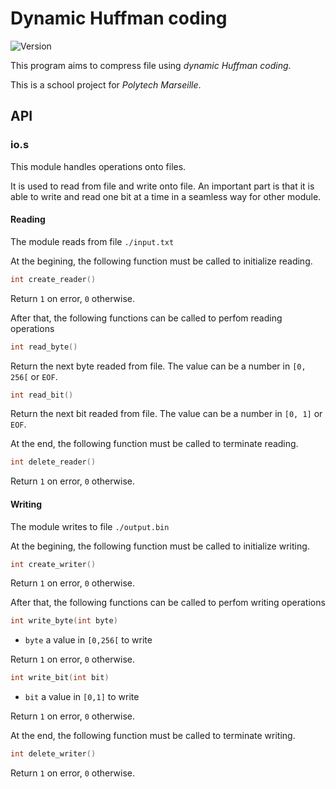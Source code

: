 # Dynamic Huffman coding

![Version](https://img.shields.io/badge/version-1.0.0-brightgreen.svg)

This program aims to compress file using *dynamic Huffman coding*.

This is a school project for *Polytech Marseille*.

## API

### io.s

This module handles operations onto files.

It is used to read from file and write onto file. An important part is that it is able to write and read one bit at a time in a seamless way for other module.

#### Reading

The module reads from file `./input.txt`

At the begining, the following function must be called to initialize reading.

``` c
int create_reader()
```

Return `1` on error, `0` otherwise.



After that, the following functions can be called to perfom reading operations

``` c
int read_byte()
```

Return the next byte readed from file. The value can be a number in `[0, 256[` or `EOF`.



``` c
int read_bit()
```

Return the next bit readed from file. The value can be a number in `[0, 1]` or `EOF`.



At the end, the following function must be called to terminate reading.

``` c
int delete_reader()
```

Return `1` on error, `0` otherwise.



#### Writing

The module writes to file `./output.bin`

At the begining, the following function must be called to initialize writing.

``` c
int create_writer()
```

Return `1` on error, `0` otherwise.



After that, the following functions can be called to perfom writing operations

``` c
int write_byte(int byte)
```

- `byte` a value in `[0,256[` to write

Return `1` on error, `0` otherwise.



``` c
int write_bit(int bit)
```

- `bit` a value in `[0,1]` to write

Return `1` on error, `0` otherwise.



At the end, the following function must be called to terminate writing.

``` c
int delete_writer()
```

Return `1` on error, `0` otherwise.



